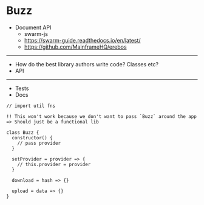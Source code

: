 # Buzz

- Document API
  - swarm-js
  - https://swarm-guide.readthedocs.io/en/latest/
  - https://github.com/MainframeHQ/erebos

---
- How do the best library authors write code? Classes etc?
- API

---
- Tests
- Docs


```
// import util fns

!! This won't work because we don't want to pass `Buzz` around the app
=> Should just be a functional lib

class Buzz {
  constructor() {
    // pass provider
  }

  setProvider = provider => {
    // this.provider = provider
  }

  download = hash => {}

  upload = data => {}
}
```
